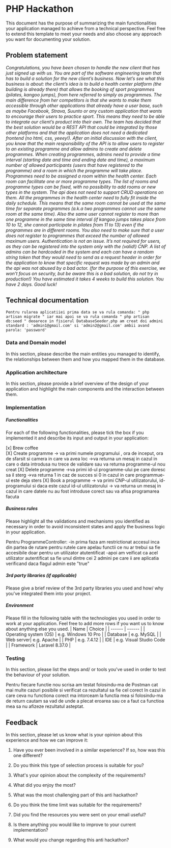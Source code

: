 # PHP Hackathon
This document has the purpose of summarizing the main functionalities your application managed to achieve from a technical perspective. Feel free to extend this template to meet your needs and also choose any approach you want for documenting your solution.

## Problem statement
*Congratulations, you have been chosen to handle the new client that has just signed up with us.  You are part of the software engineering team that has to build a solution for the new client’s business.
Now let’s see what this business is about: the client’s idea is to build a health center platform (the building is already there) that allows the booking of sport programmes (pilates, kangoo jumps), from here referred to simply as programmes. The main difference from her competitors is that she wants to make them accessible through other applications that already have a user base, such as maybe Facebook, Strava, Suunto or any custom application that wants to encourage their users to practice sport. This means they need to be able to integrate our client’s product into their own.
The team has decided that the best solution would be a REST API that could be integrated by those other platforms and that the application does not need a dedicated frontend (no html, css, yeeey!). After an initial discussion with the client, you know that the main responsibility of the API is to allow users to register to an existing programme and allow admins to create and delete programmes.
When creating programmes, admins need to provide a time interval (starting date and time and ending date and time), a maximum number of allowed participants (users that have registered to the programme) and a room in which the programme will take place.
Programmes need to be assigned a room within the health center. Each room can facilitate one or more programme types. The list of rooms and programme types can be fixed, with no possibility to add rooms or new types in the system. The api does not need to support CRUD operations on them.
All the programmes in the health center need to fully fit inside the daily schedule. This means that the same room cannot be used at the same time for separate programmes (a.k.a two programmes cannot use the same room at the same time). Also the same user cannot register to more than one programme in the same time interval (if kangoo jumps takes place from 10 to 12, she cannot participate in pilates from 11 to 13) even if the programmes are in different rooms. You also need to make sure that a user does not register to programmes that exceed the number of allowed maximum users.
Authentication is not an issue. It’s not required for users, as they can be registered into the system only with the (valid!) CNP. A list of admins can be hardcoded in the system and each can have a random string token that they would need to send as a request header in order for the application to know that specific request was made by an admin and the api was not abused by a bad actor. (for the purpose of this exercise, we won’t focus on security, but be aware this is a bad solution, do not try in production!)
You have estimated it takes 4 weeks to build this solution. You have 2 days. Good luck!*

## Technical documentation

    Pentru rularea aplicatiiei prima data se va rula comanda: " php artisan migrate " iar mai apoi se va rula comanda " php artisan db:seed " deoarece in fisierul DatabaseSeeder.php am creat doi admini standard : 'admin1@gmail.com' si 'admin2@gmail.com' ambii avand parola: 'password'
### Data and Domain model
In this section, please describe the main entities you managed to identify, the relationships between them and how you mapped them in the database.
### Application architecture
In this section, please provide a brief overview of the design of your application and highlight the main components and the interaction between them.
###  Implementation
##### Functionalities
For each of the following functionalities, please tick the box if you implemented it and describe its input and output in your application:

[x] Brew coffee \
[X] Create programme -> va primi numele programului , ora de inceput, ora de sfarsit si camera in care va avea loc
                     ->va returna un mesaj in cazul in care o data introdusa nu trece de validare sau va returna programme-ul nou creat 
[X] Delete programme ->va primi id-ul programme-ului pe care doresc sa il sterg 
                     ->va returna 1 in caz de succes si 0 in cazul in care programmue-ul este deja sters
[X] Book a programme  -> va primi CNP-ul utilizatorului, id-programului si daca este cazul id-ul utilizatorului 
                     -> va returna un mesaj in cazul in care datele nu au fost introduse corect sau va afisa programarea facuta

##### Business rules
Please highlight all the validations and mechanisms you identified as necessary in order to avoid inconsistent states and apply the business logic in your application.

Pentru ProgrammeController:
-in prima faza am restrictionat accesul inca din partea de rutare pentru rutele care apelau functii ce nu ar trebui sa fie accesibile doar pentru un utilizator atutentificat
-apoi am veificat ca acel utilizator autentificat sa fie unul dintre cei 2 admini pe care ii are aplicatia verificand daca flagul admin este "true"


##### 3rd party libraries (if applicable)
Please give a brief review of the 3rd party libraries you used and how/ why you've integrated them into your project.


##### Environment
Please fill in the following table with the technologies you used in order to work at your application. Feel free to add more rows if you want us to know about anything else you used.
| Name | Choice |
| ------ | ------ |
| Operating system (OS) | e.g. Windows 10 Pro |
| Database  | e.g. MySQL |
| Web server| e.g. Apache |
| PHP | e.g. 7.4.12 |
| IDE | e.g. Visual Studio Code |
| Framework | Laravel 8.37.0 |

### Testing
In this section, please list the steps and/ or tools you've used in order to test the behaviour of your solution.

Pentru fiecare functie nou scrisa am testat folosindu-ma de Postman cat mai multe cazuri posibile si verificat ca rezultatul sa fie cel corect
In cazul in care ceva nu functiona corect ma intorceam la functia mea si folosindu-ma de return cautam sa vad de unde a plecat eroarea sau ce a faut ca functioa mea sa nu afizeze rezultatul asteptat.

## Feedback
In this section, please let us know what is your opinion about this experience and how we can improve it:

1. Have you ever been involved in a similar experience? If so, how was this one different?

2. Do you think this type of selection process is suitable for you?
3. What's your opinion about the complexity of the requirements?
4. What did you enjoy the most?
5. What was the most challenging part of this anti hackathon?
6. Do you think the time limit was suitable for the requirements?
7. Did you find the resources you were sent on your email useful?
8. Is there anything you would like to improve to your current implementation?
9. What would you change regarding this anti hackathon?

